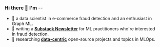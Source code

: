 ### Hi there 👋 I'm --

- 🤗 a data scientist in e-commerce fraud detection and an enthusiast in Graph ML. 
- 💬 writing a [**Substack Newsletter**](https://sisilio.substack.com/) for ML practitioners who're interested in fraud detection. 
- 📕 researching [**data-centric**](https://github.com/HazyResearch/data-centric-ai) open-source projects and topics in MLOps.

<!--
**zixi-liu/zixi-liu** is a ✨ _special_ ✨ repository because its `README.md` (this file) appears on your GitHub profile.

Here are some ideas to get you started:

- 🔭 I’m currently working on ...
- 🌱 I’m currently learning ...
- 👯 I’m looking to collaborate on ...
- 🤔 I’m looking for help with ...
- 💬 Ask me about ...
- 📫 How to reach me: ...
- 😄 Pronouns: ...
- ⚡ Fun fact: ...
-->
